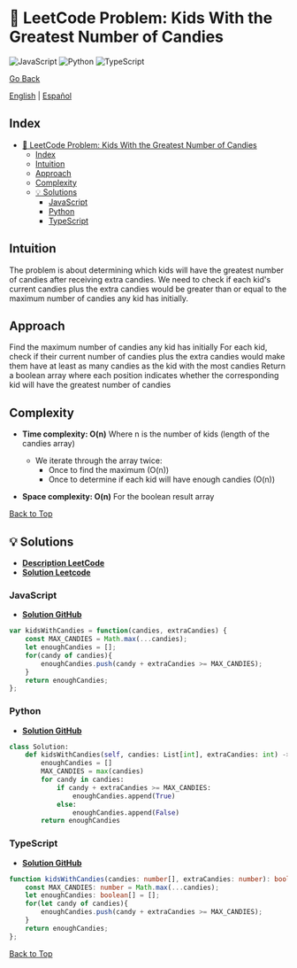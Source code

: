 # 🤔 LeetCode Problem: Kids With the Greatest Number of Candies

![JavaScript](https://img.shields.io/badge/JavaScript-F7DF1E?logo=javascript&logoColor=black)
![Python](https://img.shields.io/badge/Python-3776AB?logo=python&logoColor=white)
![TypeScript](https://img.shields.io/badge/TypeScript-3178C6?logo=typescript&logoColor=white)

[Go Back](../README.md)

[English](./1431.KidsWithTheGreatestNumberOfCandies.md) | [Español](./1431.KidsWithTheGreatestNumberOfCandies-es.md)

## Index

- [🤔 LeetCode Problem: Kids With the Greatest Number of Candies](#-leetcode-problem-kids-with-the-greatest-number-of-candies)
  - [Index](#index)
  - [Intuition](#intuition)
  - [Approach](#approach)
  - [Complexity](#complexity)
  - [💡 Solutions](#-solutions)
    - [JavaScript](#javascript)
    - [Python](#python)
    - [TypeScript](#typescript)

## Intuition

The problem is about determining which kids will have the greatest number of candies after receiving extra candies. We need to check if each kid's current candies plus the extra candies would be greater than or equal to the maximum number of candies any kid has initially.

## Approach

Find the maximum number of candies any kid has initially
For each kid, check if their current number of candies plus the extra candies would make them have at least as many candies as the kid with the most candies
Return a boolean array where each position indicates whether the corresponding kid will have the greatest number of candies

## Complexity

- **Time complexity: O(n)**
Where n is the number of kids (length of the candies array)
  - We iterate through the array twice:
    - Once to find the maximum (O(n))
    - Once to determine if each kid will have enough candies (O(n))

- **Space complexity: O(n)**
For the boolean result array

[Back to Top](#index)

## 💡 Solutions

- **[Description LeetCode](https://leetcode.com/problems/kids-with-the-greatest-number-of-candies/description/)**
- **[Solution Leetcode](https://leetcode.com/problems/kids-with-the-greatest-number-of-candies/solutions/6560394/easy-solution-by-danielpaez-dev-zy4x/)**

### JavaScript

- **[Solution GitHub](../solutions/JavaScript/1431.KidsWithTheGreatestNumberOfCandies.js)**

```javascript
var kidsWithCandies = function(candies, extraCandies) {
    const MAX_CANDIES = Math.max(...candies);
    let enoughCandies = [];
    for(candy of candies){
        enoughCandies.push(candy + extraCandies >= MAX_CANDIES);
    }
    return enoughCandies;
};
```

### Python

- **[Solution GitHub](../solutions/Python/1431.KidsWithTheGreatestNumberOfCandies.py)**

```python
class Solution:
    def kidsWithCandies(self, candies: List[int], extraCandies: int) -> List[bool]:
        enoughCandies = []
        MAX_CANDIES = max(candies)
        for candy in candies:
            if candy + extraCandies >= MAX_CANDIES:
                enoughCandies.append(True)
            else:
                enoughCandies.append(False)
        return enoughCandies
```

### TypeScript

- **[Solution GitHub](../solutions/TypeScript/1431.KidsWithTheGreatestNumberOfCandies.ts)**

```typescript
function kidsWithCandies(candies: number[], extraCandies: number): boolean[] {
    const MAX_CANDIES: number = Math.max(...candies);
    let enoughCandies: boolean[] = [];
    for(let candy of candies){
        enoughCandies.push(candy + extraCandies >= MAX_CANDIES);
    }
    return enoughCandies;
};
```

[Back to Top](#index)
